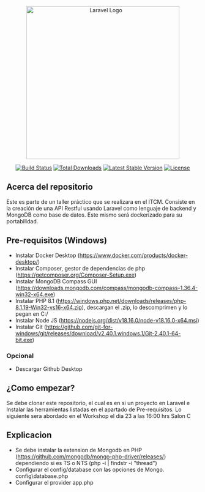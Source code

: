 <p align="center">
    <a href="https://tampicoders.com.mx/" target="_blank"><img src="https://avatars.githubusercontent.com/u/126600217?s=400&u=05bc52be9c84e029465cc33192a8f326aef7d7e6&v=4" width="400" alt="Laravel Logo"></a>
</p>

<p align="center">
<a href="https://github.com/laravel/framework/actions"><img src="https://github.com/laravel/framework/workflows/tests/badge.svg" alt="Build Status"></a>
<a href="https://packagist.org/packages/laravel/framework"><img src="https://img.shields.io/packagist/dt/laravel/framework" alt="Total Downloads"></a>
<a href="https://packagist.org/packages/laravel/framework"><img src="https://img.shields.io/packagist/v/laravel/framework" alt="Latest Stable Version"></a>
<a href="https://packagist.org/packages/laravel/framework"><img src="https://img.shields.io/packagist/l/laravel/framework" alt="License"></a>
</p>

## Acerca del repositorio

Este es parte de un taller práctico que se realizara en el ITCM.
Consiste en la creación de una API Restful usando Laravel como lenguaje de backend y MongoDB como base de datos. Este mismo será dockerizado para su portabilidad.


## Pre-requisitos (Windows)
- Instalar Docker Desktop (https://www.docker.com/products/docker-desktop/)
- Instalar Composer, gestor de dependencias de php (https://getcomposer.org/Composer-Setup.exe)
- Instalar MongoDB Compass GUI (https://downloads.mongodb.com/compass/mongodb-compass-1.36.4-win32-x64.exe)
- Instalar PHP 8.1 (https://windows.php.net/downloads/releases/php-8.1.19-Win32-vs16-x64.zip), descargan el .zip, lo descomprimen y lo pegan en C:/
- Instalar Node JS (https://nodejs.org/dist/v18.16.0/node-v18.16.0-x64.msi)
- Instalar Git (https://github.com/git-for-windows/git/releases/download/v2.40.1.windows.1/Git-2.40.1-64-bit.exe)

### Opcional
- Descargar Github Desktop


## ¿Como empezar?

Se debe clonar este repositorio, el cual es en si un proyecto en Laravel e Instalar las herramientas listadas en el apartado de Pre-requisitos. Lo siguiente sera abordado en el Workshop el dia 23 a las 16:00 hrs Salon C

## Explicacion

- Se debe instalar la extension de Mongodb en PHP (https://github.com/mongodb/mongo-php-driver/releases/) dependiendo si es TS o NTS (php -i | findstr -i "thread")
- Configurar el config/database con las opciones de Mongo. config\database.php
- Configurar el provider app.php 


